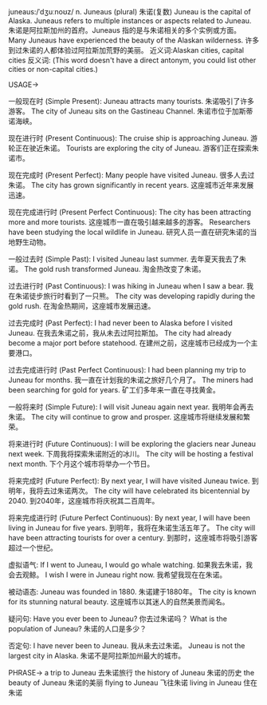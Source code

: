 juneaus:/ˈdʒuːnoʊz/
n.
Juneaus (plural)
朱诺(复数)
Juneau is the capital of Alaska.  Juneaus refers to multiple instances or aspects related to Juneau.
朱诺是阿拉斯加州的首府。Juneaus 指的是与朱诺相关的多个实例或方面。
Many Juneaus have experienced the beauty of the Alaskan wilderness. 许多到过朱诺的人都体验过阿拉斯加荒野的美丽。
近义词:Alaskan cities, capital cities
反义词: (This word doesn't have a direct antonym, you could list other cities or non-capital cities.)


USAGE->

一般现在时 (Simple Present):
Juneau attracts many tourists. 朱诺吸引了许多游客。
The city of Juneau sits on the Gastineau Channel. 朱诺市位于加斯蒂诺海峡。

现在进行时 (Present Continuous):
The cruise ship is approaching Juneau.  游轮正在驶近朱诺。
Tourists are exploring the city of Juneau.  游客们正在探索朱诺市。

现在完成时 (Present Perfect):
Many people have visited Juneau. 很多人去过朱诺。
The city has grown significantly in recent years. 这座城市近年来发展迅速。

现在完成进行时 (Present Perfect Continuous):
The city has been attracting more and more tourists. 这座城市一直在吸引越来越多的游客。
Researchers have been studying the local wildlife in Juneau. 研究人员一直在研究朱诺的当地野生动物。

一般过去时 (Simple Past):
I visited Juneau last summer. 去年夏天我去了朱诺。
The gold rush transformed Juneau. 淘金热改变了朱诺。

过去进行时 (Past Continuous):
I was hiking in Juneau when I saw a bear. 我在朱诺徒步旅行时看到了一只熊。
The city was developing rapidly during the gold rush. 在淘金热期间，这座城市发展迅速。

过去完成时 (Past Perfect):
I had never been to Alaska before I visited Juneau. 在我去朱诺之前，我从未去过阿拉斯加。
The city had already become a major port before statehood. 在建州之前，这座城市已经成为一个主要港口。

过去完成进行时 (Past Perfect Continuous):
I had been planning my trip to Juneau for months. 我一直在计划我的朱诺之旅好几个月了。
The miners had been searching for gold for years.  矿工们多年来一直在寻找黄金。

一般将来时 (Simple Future):
I will visit Juneau again next year. 我明年会再去朱诺。
The city will continue to grow and prosper. 这座城市将继续发展和繁荣。

将来进行时 (Future Continuous):
I will be exploring the glaciers near Juneau next week.  下周我将探索朱诺附近的冰川。
The city will be hosting a festival next month.  下个月这个城市将举办一个节日。

将来完成时 (Future Perfect):
By next year, I will have visited Juneau twice. 到明年，我将去过朱诺两次。
The city will have celebrated its bicentennial by 2040. 到2040年，这座城市将庆祝其二百周年。

将来完成进行时 (Future Perfect Continuous):
By next year, I will have been living in Juneau for five years. 到明年，我将在朱诺生活五年了。
The city will have been attracting tourists for over a century. 到那时，这座城市将吸引游客超过一个世纪。

虚拟语气:
If I went to Juneau, I would go whale watching. 如果我去朱诺，我会去观鲸。
I wish I were in Juneau right now. 我希望我现在在朱诺。

被动语态:
Juneau was founded in 1880. 朱诺建于1880年。
The city is known for its stunning natural beauty. 这座城市以其迷人的自然美景而闻名。

疑问句:
Have you ever been to Juneau? 你去过朱诺吗？
What is the population of Juneau? 朱诺的人口是多少？

否定句:
I have never been to Juneau. 我从未去过朱诺。
Juneau is not the largest city in Alaska. 朱诺不是阿拉斯加州最大的城市。


PHRASE->
a trip to Juneau 去朱诺旅行
the history of Juneau 朱诺的历史
the beauty of Juneau 朱诺的美丽
flying to Juneau 飞往朱诺
living in Juneau 住在朱诺
